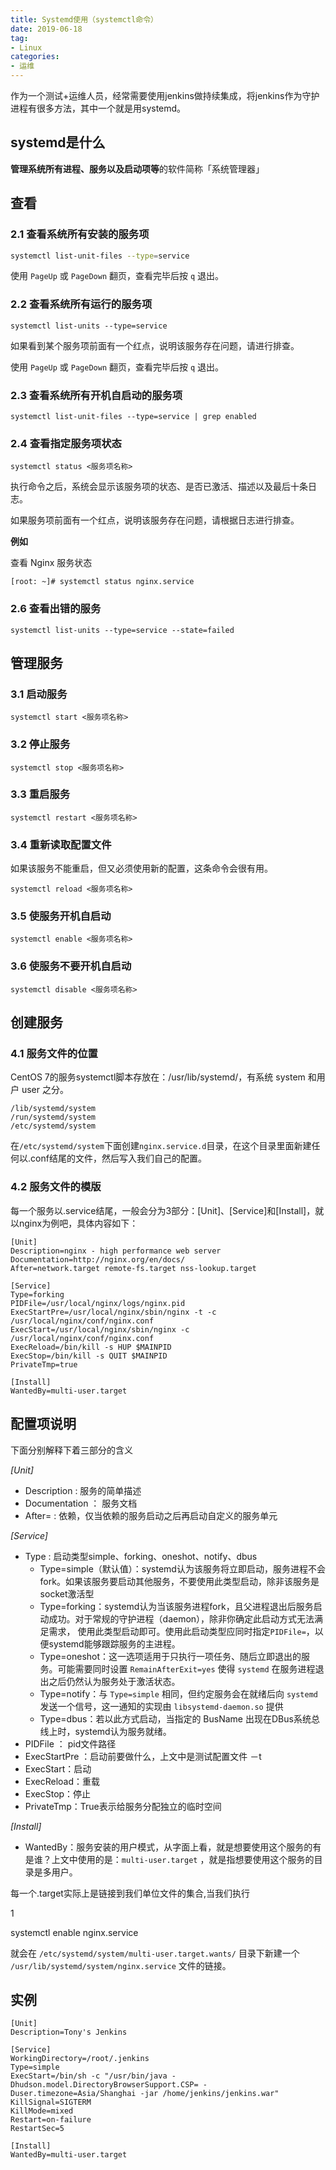 ```yaml
---
title: Systemd使用（systemctl命令）
date: 2019-06-18
tag: 
- Linux
categories:
- 运维
---
```

作为一个测试+运维人员，经常需要使用jenkins做持续集成，将jenkins作为守护进程有很多方法，其中一个就是用systemd。
<!--more-->
## systemd是什么
**管理系统所有进程、服务以及启动项等**的软件简称「系统管理器」

## 查看
### **2.1 查看系统所有安装的服务项**

```bash
systemctl list-unit-files --type=service
```
使用  `PageUp`  或  `PageDown`  翻页，查看完毕后按  `q`  退出。

### **2.2 查看系统所有运行的服务项**

```text
systemctl list-units --type=service
```

如果看到某个服务项前面有一个红点，说明该服务存在问题，请进行排查。

使用  `PageUp`  或  `PageDown`  翻页，查看完毕后按  `q`  退出。

### **2.3 查看系统所有开机自启动的服务项**

```text
systemctl list-unit-files --type=service | grep enabled
```

### **2.4 查看指定服务项状态**

```text
systemctl status <服务项名称>
```

执行命令之后，系统会显示该服务项的状态、是否已激活、描述以及最后十条日志。

如果服务项前面有一个红点，说明该服务存在问题，请根据日志进行排查。

**例如**

查看 Nginx 服务状态

```text
[root: ~]# systemctl status nginx.service
```
### **2.6 查看出错的服务**

```text
systemctl list-units --type=service --state=failed
```
## 管理服务
### **3.1 启动服务**

```text
systemctl start <服务项名称>
```

### **3.2 停止服务**

```text
systemctl stop <服务项名称>
```

### **3.3 重启服务**

```text
systemctl restart <服务项名称>
```

### **3.4 重新读取配置文件**

如果该服务不能重启，但又必须使用新的配置，这条命令会很有用。

```text
systemctl reload <服务项名称>
```

### **3.5 使服务开机自启动**

```text
systemctl enable <服务项名称>
```

### **3.6 使服务不要开机自启动**

```text
systemctl disable <服务项名称>
```

## 创建服务
### **4.1 服务文件的位置**
CentOS 7的服务systemctl脚本存放在：/usr/lib/systemd/，有系统 system 和用户 user 之分。
```
/lib/systemd/system  
/run/systemd/system  
/etc/systemd/system
```
在`/etc/systemd/system`下面创建`nginx.service.d`目录，在这个目录里面新建任何以.conf结尾的文件，然后写入我们自己的配置。
### **4.2 服务文件的模版**

每一个服务以.service结尾，一般会分为3部分：[Unit]、[Service]和[Install]，就以nginx为例吧，具体内容如下：

```text
[Unit]
Description=nginx - high performance web server
Documentation=http://nginx.org/en/docs/
After=network.target remote-fs.target nss-lookup.target

[Service]
Type=forking
PIDFile=/usr/local/nginx/logs/nginx.pid
ExecStartPre=/usr/local/nginx/sbin/nginx -t -c /usr/local/nginx/conf/nginx.conf
ExecStart=/usr/local/nginx/sbin/nginx -c /usr/local/nginx/conf/nginx.conf
ExecReload=/bin/kill -s HUP $MAINPID
ExecStop=/bin/kill -s QUIT $MAINPID
PrivateTmp=true

[Install]
WantedBy=multi-user.target
```

## 配置项说明

下面分别解释下着三部分的含义

_[Unit]_

-   Description : 服务的简单描述
-   Documentation ： 服务文档
-   After= : 依赖，仅当依赖的服务启动之后再启动自定义的服务单元

_[Service]_

-   Type : 启动类型simple、forking、oneshot、notify、dbus
    -   Type=simple（默认值）：systemd认为该服务将立即启动，服务进程不会fork。如果该服务要启动其他服务，不要使用此类型启动，除非该服务是socket激活型
    -   Type=forking：systemd认为当该服务进程fork，且父进程退出后服务启动成功。对于常规的守护进程（daemon），除非你确定此启动方式无法满足需求， 使用此类型启动即可。使用此启动类型应同时指定`PIDFile=`，以便systemd能够跟踪服务的主进程。
    -   Type=oneshot：这一选项适用于只执行一项任务、随后立即退出的服务。可能需要同时设置  `RemainAfterExit=yes`  使得  `systemd`  在服务进程退出之后仍然认为服务处于激活状态。
    -   Type=notify：与  `Type=simple`  相同，但约定服务会在就绪后向  `systemd`  发送一个信号，这一通知的实现由  `libsystemd-daemon.so`  提供
    -   Type=dbus：若以此方式启动，当指定的 BusName 出现在DBus系统总线上时，systemd认为服务就绪。
-   PIDFile ： pid文件路径
-   ExecStartPre ：启动前要做什么，上文中是测试配置文件 －t
-   ExecStart：启动
-   ExecReload：重载
-   ExecStop：停止
-   PrivateTmp：True表示给服务分配独立的临时空间

_[Install]_

-   WantedBy：服务安装的用户模式，从字面上看，就是想要使用这个服务的有是谁？上文中使用的是：`multi-user.target`  ，就是指想要使用这个服务的目录是多用户。

每一个.target实际上是链接到我们单位文件的集合,当我们执行

1  

systemctl enable nginx.service  

就会在  `/etc/systemd/system/multi-user.target.wants/`  目录下新建一个  `/usr/lib/systemd/system/nginx.service`  文件的链接。

## 实例
```
[Unit]
Description=Tony's Jenkins

[Service]
WorkingDirectory=/root/.jenkins
Type=simple
ExecStart=/bin/sh -c "/usr/bin/java -Dhudson.model.DirectoryBrowserSupport.CSP= -Duser.timezone=Asia/Shanghai -jar /home/jenkins/jenkins.war"
KillSignal=SIGTERM
KillMode=mixed
Restart=on-failure
RestartSec=5

[Install]
WantedBy=multi-user.target
```
<!--stackedit_data:
eyJoaXN0b3J5IjpbLTE5NzM0MDU0NTQsLTE1MzQ2NDI3OTEsNT
E0MzQ2NTU5LDY3MDM3NDUxMF19
-->